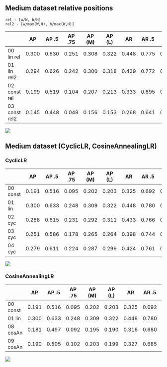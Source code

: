 
## Medium dataset relative positions


	rel - [w/W, h/H]
	rel2 - [w/max(W,H), h/max(W,H)]

|             | AP    | AP .5 | AP .75 | AP (M) | AP (L) | AR    | AR .5 | AR .75 | AR (M) | AR (L) |
|-------------|-------|-------|--------|--------|--------|-------|-------|--------|--------|--------|
| 00 lin rel     | 0.300 | 0.630 | 0.251  | 0.308  | 0.322  | 0.448 | 0.775 | 0.450  | 0.422  | 0.485  |
| 01 lin rel2    | 0.294 | 0.626 | 0.242  | 0.300  | 0.318  | 0.439 | 0.772 | 0.437  | 0.412  | 0.477  |
| 02 const rel   | 0.199 | 0.519 | 0.104  | 0.207  | 0.213  | 0.333 | 0.695 | 0.280  | 0.311  | 0.364  |
| 03 const rel2 | 0.145 | 0.448 | 0.048  | 0.156  | 0.153  | 0.268 | 0.641 | 0.183  | 0.249  | 0.294  |

![](rel_00-01-02-03.png)




## Medium dataset (CyclicLR, CosineAnnealingLR)

### CyclicLR

|          | AP    | AP .5 | AP .75 | AP (M) | AP (L) | AR    | AR .5 | AR .75 | AR (M) | AR (L) |
|----------|-------|-------|--------|--------|--------|-------|-------|--------|--------|--------|
| 00 const | 0.191 | 0.516 | 0.095  | 0.202  | 0.203  | 0.325 | 0.692 | 0.267  | 0.303  | 0.354  |
| 01 lin   | 0.300 | 0.633 | 0.248  | 0.309  | 0.322  | 0.448 | 0.780 | 0.449  | 0.421  | 0.486  |
| 02 cyc   | 0.288 | 0.615 | 0.231  | 0.292  | 0.311  | 0.433 | 0.766 | 0.428  | 0.407  | 0.470  |
| 03 cyc   | 0.251 | 0.586 | 0.178  | 0.265  | 0.264  | 0.398 | 0.744 | 0.377  | 0.378  | 0.426  |
| 04 cyc   | 0.279 | 0.611 | 0.224  | 0.287  | 0.299  | 0.424 | 0.761 | 0.422  | 0.401  | 0.457  |

![](cyc_00-01-02-03-04.png)



### CosineAnnealingLR


|          | AP    | AP .5 | AP .75 | AP (M) | AP (L) | AR    | AR .5 | AR .75 | AR (M) | AR (L) |
|----------|-------|-------|--------|--------|--------|-------|-------|--------|--------|--------|
| 00 const | 0.191 | 0.516 | 0.095  | 0.202  | 0.203  | 0.325 | 0.692 | 0.267  | 0.303  | 0.354  |
| 01 lin   | 0.300 | 0.633 | 0.248  | 0.309  | 0.322  | 0.448 | 0.780 | 0.449  | 0.421  | 0.486  |
| 08 cosAn | 0.181 | 0.497 | 0.092  | 0.195  | 0.190  | 0.316 | 0.680 | 0.258  | 0.298  | 0.341  |
| 09 cosAn | 0.190 | 0.505 | 0.102  | 0.203  | 0.199  | 0.327 | 0.685 | 0.274  | 0.308  | 0.352  |

![](cos_00-01-08-09.png)
















